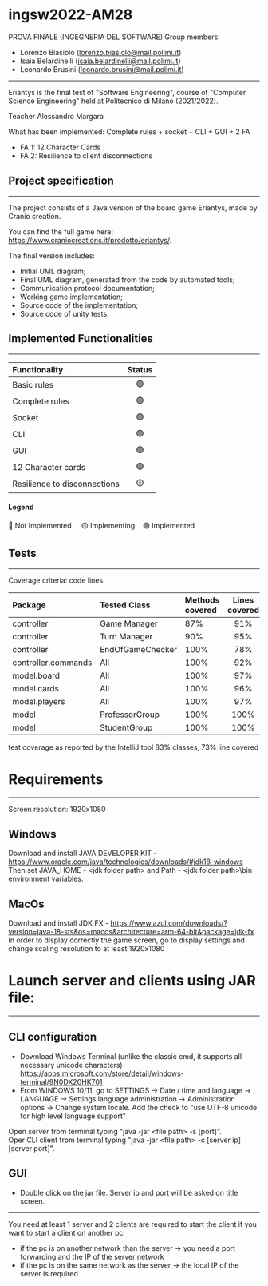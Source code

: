 # ingsw2022-AM28

PROVA FINALE (INGEGNERIA DEL SOFTWARE) Group members:

- Lorenzo Biasiolo (lorenzo.biasiolo@mail.polimi.it)
- Isaia Belardinelli (isaia.belardinelli@mail.polimi.it)
- Leonardo Brusini (leonardo.brusini@mail.polimi.it)

--------------------------------------------
Eriantys is the final test of "Software Engineering", course of "Computer Science Engineering" held at Politecnico di Milano (2021/2022).

Teacher Alessandro Margara

What has been implemented:
Complete rules + socket + CLI + GUI + 2 FA
- FA 1: 12 Character Cards
- FA 2: Resilience to client disconnections

## Project specification
------------------------------------------------------------------------
The project consists of a Java version of the board game Eriantys, made by Cranio creation.

You can find the full game here: https://www.craniocreations.it/prodotto/eriantys/.

The final version includes:

- Initial UML diagram;
- Final UML diagram, generated from the code by automated tools;
- Communication protocol documentation;
- Working game implementation;
- Source code of the implementation;
- Source code of unity tests.

## Implemented Functionalities
------------------------------------------------------------------------
| Functionality | Status |
|:-----------------------|:------------------------------------:|
| Basic rules | 🟢 |
| Complete rules | 🟢 |
| Socket | 🟢 |
| CLI | 🟢 |
| GUI | 🟢 |
| 12 Character cards | 🟢 |
| Resilience to disconnections | 🟡 |

#### Legend
🔴 Not Implemented &nbsp;&nbsp;&nbsp;&nbsp;🟡 Implementing&nbsp;&nbsp;&nbsp;&nbsp;🟢 Implemented

## Tests
-----------------------------------------------------
Coverage criteria: code lines.

| Package | Tested Class | Methods covered | Lines covered
|:----------------|:----------------|:--------------|:---------------:|
controller | Game Manager | 87% | 91% |
controller | Turn Manager   | 90% | 95% |
controller |EndOfGameChecker| 100% | 78% |
controller.commands | All | 100% | 92% |
model.board | All | 100% | 97% |
model.cards | All | 100% | 96% |
model.players | All | 100% | 97% |
model | ProfessorGroup | 100% | 100% |
model | StudentGroup | 100% | 100% |

test coverage as reported by the IntelliJ tool
83% classes, 73% line covered

# Requirements
-----------------------------------------------------
Screen resolution: 1920x1080
## Windows
Download and install JAVA DEVELOPER KIT - https://www.oracle.com/java/technologies/downloads/#jdk18-windows <br/>
Then set JAVA_HOME - \<jdk folder path\> and Path - \<jdk folder path\>\bin environment variables.

## MacOs
Download and install JDK FX - https://www.azul.com/downloads/?version=java-18-sts&os=macos&architecture=arm-64-bit&package=jdk-fx<br/>
In order to display correctly the game screen, go to display settings and change scaling resolution to at least 1920x1080

# Launch server and clients using JAR file:
-----------------------------------------------------
## CLI configuration
- Download Windows Terminal (unlike the classic cmd, it supports all necessary unicode characters)
   https://apps.microsoft.com/store/detail/windows-terminal/9N0DX20HK701
- From WINDOWS 10/11, go to SETTINGS -> Date / time and language -> LANGUAGE -> Settings
   language administration -> Administration options -> Change system locale.
   Add the check to "use UTF-8 unicode for high level language support"

Open server from terminal typing "java -jar \<file path\> -s [port]".<br/>
Oper CLI client from terminal typing "java -jar \<file path\> -c [server ip] [server port]".

## GUI
- Double click on the jar file. Server ip and port will be asked on title screen.
--------------------------------------------------------
   
You need at least 1 server and 2 clients are required to start the client
if you want to start a client on another pc:
- if the pc is on another network than the server -> you need a port forwarding and the IP of the server network
- if the pc is on the same network as the server -> the local IP of the server is required

